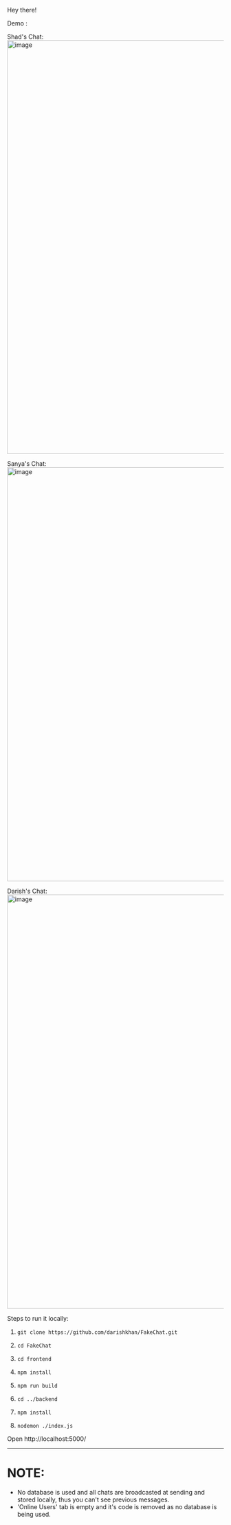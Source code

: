 Hey there!

Demo :

Shad's Chat:
<img width="959" alt="image" src="https://github.com/darishkhan/FakeChat/assets/93848997/012a010e-89cd-4fef-a669-c75e04f7c697">

Sanya's Chat:
<img width="960" alt="image" src="https://github.com/darishkhan/FakeChat/assets/93848997/2b105d2c-d4b8-4fc1-9fbb-a6803251866f">

Darish's Chat:
<img width="960" alt="image" src="https://github.com/darishkhan/FakeChat/assets/93848997/492d55f4-0fc8-4787-a4b6-046b6c6b8d2e">




Steps to run it locally:
1. ```
   git clone https://github.com/darishkhan/FakeChat.git
   ```
2. ```
   cd FakeChat
   ```
3. ```
   cd frontend
   ```
4. ```
   npm install
   ```
5. ```
   npm run build
   ```
6. ```
   cd ../backend
   ```
7. ```
   npm install
   ```
8. ```
   nodemon ./index.js
   ```
   
Open http://localhost:5000/

---

# NOTE:
- No database is used and all chats are broadcasted at sending and stored locally, thus you can't see previous messages.
- 'Online Users' tab is empty and it's code is removed as no database is being used.
